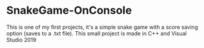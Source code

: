 # SnakeGame-OnConsole
This is one of my first projects, it's a simple snake game with a score saving option (saves to a .txt file). This small project is made in C++ and Visual Studio 2019
